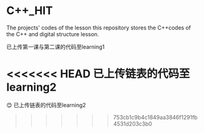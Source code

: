# C++_HIT
The projects' codes of the lesson
this repository stores the C++codes of the C++ and digital structure lesson.


已上传第一课与第二课的代码至learning1

<<<<<<< HEAD
已上传链表的代码至learning2
=======
😊
已上传链表的代码至learning2

>>>>>>> 753cb1c9b4c1849aa3846f1291fb4531d203c3b0
